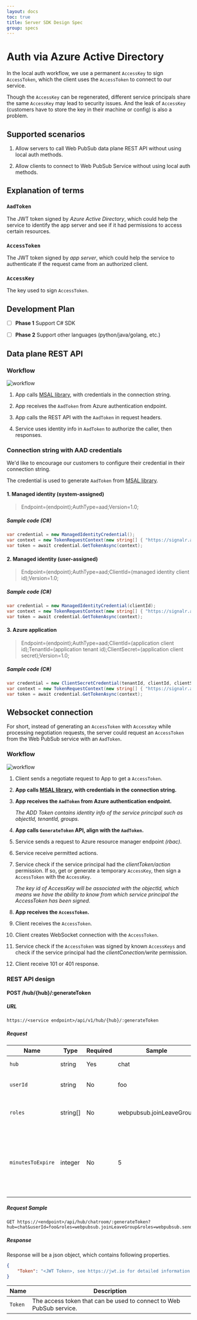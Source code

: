 ```yaml
---
layout: docs
toc: true
title: Server SDK Design Spec
group: specs
---
```


# Auth via Azure Active Directory

In the local auth workflow, we use a permanent `AccessKey` to sign `AccessToken`, which the client uses the `AccessToken` to connect to our service.

Though the `AccessKey` can be regenerated, different service principals share the same `AccessKey` may lead to security issues. And the leak of `AccessKey` (customers have to store the key in their machine or config) is also a problem.

## Supported scenarios

1. Allow servers to call Web PubSub data plane REST API without using local auth methods.

2. Allow clients to connect to Web PubSub Service without using local auth methods.

## Explanation of terms

### `AadToken`

The JWT token signed by _Azure Active Directory_, which could help the service to identify the app server and see if it had permissions to access certain resources.

### `AccessToken`

The JWT token signed by _app server_, which could help the service to authenticate if the request came from an authorized client.

### `AccessKey`

The key used to sign `AccessToken`.

## Development Plan

- [ ] **Phase 1** Support C# SDK

- [ ] **Phase 2** Support other languages (python/java/golang, etc.)

## Data plane REST API

### Workflow

![workflow](../images/aad-rest-api-workflow.png)

1. App calls [MSAL library](https://docs.microsoft.com/en-us/azure/active-directory/develop/msal-overview), with credentials in the connection string.

2. App receives the `AadToken` from Azure authentication endpoint.

3. App calls the REST API with the `AadToken` in request headers.

4. Service uses identity info in `AadToken` to authorize the caller, then responses.

### Connection string with AAD credentials

We'd like to encourage our customers to configure their credential in their connection string.

The credential is used to generate `AadToken` from [MSAL library](https://docs.microsoft.com/en-us/azure/active-directory/develop/msal-overview).

#### 1. Managed identity (system-assigned)

> Endpoint=(endpoint);AuthType=aad;Version=1.0;

##### Sample code (C#)

```C#
var credential = new ManagedIdentityCredential();
var context = new TokenRequestContext(new string[] { "https://signalr.azure.com/.default" });
var token = await credential.GetTokenAsync(context);
```

#### 2. Managed identity (user-assigned)

> Endpoint=(endpoint);AuthType=aad;ClientId=(managed identity client id);Version=1.0;

##### Sample code (C#)

```C#
var credential = new ManagedIdentityCredential(clientId);
var context = new TokenRequestContext(new string[] { "https://signalr.azure.com/.default" });
var token = await credential.GetTokenAsync(context);
```

#### 3. Azure application 

> Endpoint=(endpoint);AuthType=aad;ClientId=(application client id);TenantId=(application tenant id);ClientSecret=(application client secret);Version=1.0;

##### Sample code (C#)

```C#
var credential = new ClientSecretCredential(tenantId, clientId, clientSecret);
var context = new TokenRequestContext(new string[] { "https://signalr.azure.com/.default" });
var token = await credential.GetTokenAsync(context);
```

## Websocket connection

For short, instead of generating an `AccessToken` with `AccessKey` while processing negotiation requests,
the server could request an `AccessToken` from the Web PubSub service with an `AadToken`.

### Workflow

![workflow](../images/aad-websocket-connection-workflow.png)

1. Client sends a negotiate request to App to get a `AccessToken`.

2. **App calls [MSAL library](https://docs.microsoft.com/en-us/azure/active-directory/develop/msal-overview), with credentials in the connection string.**

3. **App receives the `AadToken` from Azure authentication endpoint.**

    _The ADD Token contains identity info of the service principal such as objectId, tenantId, groups._

4. **App calls `GenerateToken` API, align with the `AadToken`.**

5. Service sends a request to Azure resource manager endpoint _(rbac)_.

6. Service receive permitted actions.

7. Service check if the service principal had the _clientToken/action_ permission. If so, get or generate a temporary `AccessKey`, then sign a `AccessToken` with the `AccessKey`.

    _The key id of AccessKey will be associated with the objectId, which means we have the ability to know from which service principal the AccessToken has been signed._

8. **App receives the `AccessToken`.**

9. Client receives the `AccessToken`.

10. Client creates WebSocket connection with the `AccessToken`.

11. Service check if the `AccessToken` was signed by known `AccessKeys` and check if the service principal had the _clientConection/write_ permission.

12. Client receive 101 or 401 response.

### REST API design 

#### POST /hub/{hub}/:generateToken

##### URL

`https://<service endpoint>/api/v1/hub/{hub}/:generateToken`

##### Request

| Name | Type | Required | Sample | Description |
|---|---|---|---|---|
| `hub` | string | Yes | chat | The hub name |
| `userId` | string | No | foo | The userId for the client |
| `roles` | string[] | No | webpubsub.joinLeaveGroup | The roles that the client will have. |
| `minutesToExpire` | integer | No | 5 | The time-to-live minutes for the access token. If not set, the default value is 60 minutes. |

##### Request Sample

```url
GET https://<endpoint>/api/hub/chatroom/:generateToken?hub=chat&userId=foo&roles=webpubsub.joinLeaveGroup&roles=webpubsub.sendToGroup&minutesToExpire=5
```

##### Response

Response will be a json object, which contains following properties.

```json
{
    "Token": "<JWT Token>, see https://jwt.io for detailed information.",
}
```

| Name | Description |
|---|---|
| `Token` | The access token that can be used to connect to Web PubSub service. |